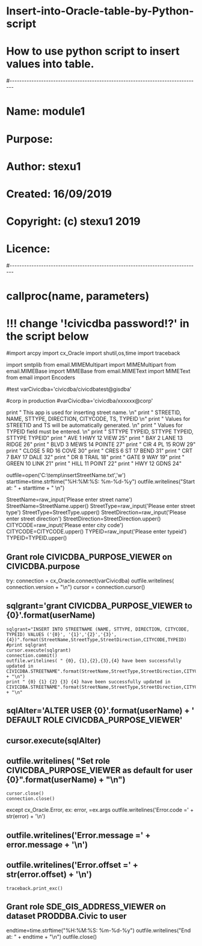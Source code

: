 # Insert-into-Oracle-table-by-Python-script
# How to use python script to insert values into table.
#-------------------------------------------------------------------------------
# Name:        module1
# Purpose:
#
# Author:      stexu1
#
# Created:     16/09/2019
# Copyright:   (c) stexu1 2019
# Licence:     <your licence>
#-------------------------------------------------------------------------------
#
# callproc(name, parameters)
# !!! change '!civicdba password!?' in the script below
#import arcpy
import cx_Oracle
import shutil,os,time
import traceback

import smtplib
from email.MIMEMultipart import MIMEMultipart
from email.MIMEBase import MIMEBase
from email.MIMEText import MIMEText
from email import Encoders

#test
varCivicdba='civicdba/civicdbatest@gisdba'

#corp in production
#varCivicdba='civicdba/xxxxxx@corp'


print " This app is used for inserting street name.                  \n"
print " STREETID, NAME, STTYPE, DIRECTION, CITYCODE, TS, TYPEID      \n"
print " Values for STREETID and TS will be automatically generated.  \n"
print " Values for TYPEID field must be entered.                     \n"
print "  STTYPE TYPEID, STTYPE TYPEID, STTYPE TYPEID"
print "  AVE        1    HWY      12    VIEW     25"
print "  BAY        2    LANE     13    RIDGE    26"
print "  BLVD       3    MEWS     14    POINTE   27"
print "  CIR        4    PL       15    ROW      29"
print "  CLOSE      5    RD       16    COVE     30"
print "  CRES       6    ST       17    BEND     31"
print "  CRT        7    BAY      17    DALE     32"
print "  DR         8    TRAIL    18"
print "  GATE       9    WAY      19"
print "  GREEN     10    LINK     21"
print "  HILL      11    POINT    22"
print "  HWY       12    GDNS     24"


outfile=open('C:\\temp\\insertStreetName.txt','w')
starttime=time.strftime("%H:%M:%S: %m-%d-%y")
outfile.writelines("Start at: " + starttime + " \n")

StreetName=raw_input('Please enter street name')
StreetName=StreetName.upper()
StreetType=raw_input('Please enter street type')
StreetType=StreetType.upper()
StreetDirection=raw_input('Please enter street direction')
StreetDirection=StreetDirection.upper()
CITYCODE=raw_input('Please enter city code')
CITYCODE=CITYCODE.upper()
TYPEID=raw_input('Please enter typeid')
TYPEID=TYPEID.upper()

## Grant role CIVICDBA_PURPOSE_VIEWER on CIVICDBA.purpose
try:
    connection = cx_Oracle.connect(varCivicdba)
    outfile.writelines( connection.version + "\n")
    cursor = connection.cursor()

##    sqlgrant='grant CIVICDBA_PURPOSE_VIEWER to {0}'.format(userName)
    sqlgrant="INSERT INTO STREETNAME (NAME, STTYPE, DIRECTION, CITYCODE, TYPEID) VALUES ('{0}', '{1}','{2}','{3}',{4})".format(StreetName,StreetType,StreetDirection,CITYCODE,TYPEID)
    #print sqlgrant
    cursor.execute(sqlgrant)
    connection.commit()
    outfile.writelines( " {0}, {1},{2},{3},{4} have been successfully updated in CIVICDBA.STREETNAME".format(StreetName,StreetType,StreetDirection,CITYCODE,TYPEID) + "\n")
    print " {0} {1} {2} {3} {4} have been successfully updated in CIVICDBA.STREETNAME".format(StreetName,StreetType,StreetDirection,CITYCODE,TYPEID) + "\n"
##    sqlAlter='ALTER USER {0}'.format(userName) + ' DEFAULT ROLE CIVICDBA_PURPOSE_VIEWER'
##    cursor.execute(sqlAlter)
##    outfile.writelines( "Set role CIVICDBA_PURPOSE_VIEWER as default for user {0}".format(userName) + "\n")

    cursor.close()
    connection.close()
except cx_Oracle.Error, ex:
    error, =ex.args
    outfile.writelines('Error.code =' + str(error) + '\n')
##    outfile.writelines('Error.message =' + error.message + '\n')
##    outfile.writelines('Error.offset =' + str(error.offset) + '\n')
    traceback.print_exc()
## Grant role SDE_GIS_ADDRESS_VIEWER on dataset PRODDBA.Civic to user

endtime=time.strftime("%H:%M:%S: %m-%d-%y")
outfile.writelines("End at: " + endtime + "\n")
outfile.close()

